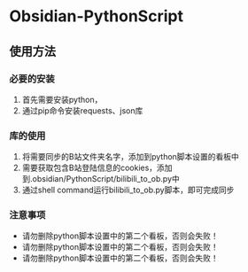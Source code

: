 # Obsidian-PythonScript
## 使用方法
### 必要的安装
1. 首先需要安装python，
2. 通过pip命令安装requests、json库

### 库的使用
1. 将需要同步的B站文件夹名字，添加到python脚本设置的看板中
2. 需要获取包含B站登陆信息的cookies，添加到.obsidian/PythonScript/bilibili_to_ob.py中
3. 通过shell command运行bilibili_to_ob.py脚本，即可完成同步

### 注意事项
- 请勿删除python脚本设置中的第二个看板，否则会失败！
- 请勿删除python脚本设置中的第二个看板，否则会失败！
- 请勿删除python脚本设置中的第二个看板，否则会失败！


